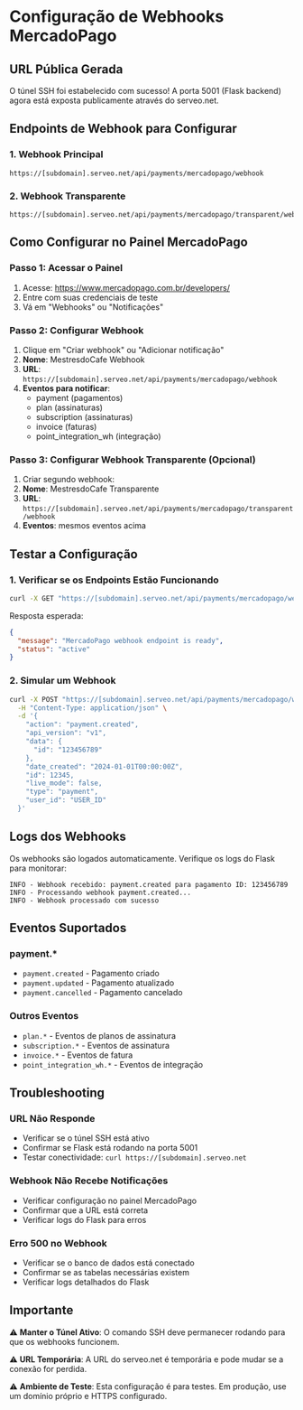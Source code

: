 # Configuração de Webhooks MercadoPago

## URL Pública Gerada

O túnel SSH foi estabelecido com sucesso! A porta 5001 (Flask backend) agora está exposta publicamente através do serveo.net.

## Endpoints de Webhook para Configurar

### 1. Webhook Principal
```
https://[subdomain].serveo.net/api/payments/mercadopago/webhook
```

### 2. Webhook Transparente
```
https://[subdomain].serveo.net/api/payments/mercadopago/transparent/webhook
```

## Como Configurar no Painel MercadoPago

### Passo 1: Acessar o Painel
1. Acesse: https://www.mercadopago.com.br/developers/
2. Entre com suas credenciais de teste
3. Vá em "Webhooks" ou "Notificações"

### Passo 2: Configurar Webhook
1. Clique em "Criar webhook" ou "Adicionar notificação"
2. **Nome**: MestresdoCafe Webhook
3. **URL**: `https://[subdomain].serveo.net/api/payments/mercadopago/webhook`
4. **Eventos para notificar**:
   - payment (pagamentos)
   - plan (assinaturas)
   - subscription (assinaturas)
   - invoice (faturas)
   - point_integration_wh (integração)

### Passo 3: Configurar Webhook Transparente (Opcional)
1. Criar segundo webhook:
2. **Nome**: MestresdoCafe Transparente
3. **URL**: `https://[subdomain].serveo.net/api/payments/mercadopago/transparent/webhook`
4. **Eventos**: mesmos eventos acima

## Testar a Configuração

### 1. Verificar se os Endpoints Estão Funcionando
```bash
curl -X GET "https://[subdomain].serveo.net/api/payments/mercadopago/webhook"
```

Resposta esperada:
```json
{
  "message": "MercadoPago webhook endpoint is ready",
  "status": "active"
}
```

### 2. Simular um Webhook
```bash
curl -X POST "https://[subdomain].serveo.net/api/payments/mercadopago/webhook" \
  -H "Content-Type: application/json" \
  -d '{
    "action": "payment.created",
    "api_version": "v1",
    "data": {
      "id": "123456789"
    },
    "date_created": "2024-01-01T00:00:00Z",
    "id": 12345,
    "live_mode": false,
    "type": "payment",
    "user_id": "USER_ID"
  }'
```

## Logs dos Webhooks

Os webhooks são logados automaticamente. Verifique os logs do Flask para monitorar:

```
INFO - Webhook recebido: payment.created para pagamento ID: 123456789
INFO - Processando webhook payment.created...
INFO - Webhook processado com sucesso
```

## Eventos Suportados

### payment.*
- `payment.created` - Pagamento criado
- `payment.updated` - Pagamento atualizado  
- `payment.cancelled` - Pagamento cancelado

### Outros Eventos
- `plan.*` - Eventos de planos de assinatura
- `subscription.*` - Eventos de assinatura
- `invoice.*` - Eventos de fatura
- `point_integration_wh.*` - Eventos de integração

## Troubleshooting

### URL Não Responde
- Verificar se o túnel SSH está ativo
- Confirmar se Flask está rodando na porta 5001
- Testar conectividade: `curl https://[subdomain].serveo.net`

### Webhook Não Recebe Notificações
- Verificar configuração no painel MercadoPago
- Confirmar que a URL está correta
- Verificar logs do Flask para erros

### Erro 500 no Webhook
- Verificar se o banco de dados está conectado
- Confirmar se as tabelas necessárias existem
- Verificar logs detalhados do Flask

## Importante

⚠️ **Manter o Túnel Ativo**: O comando SSH deve permanecer rodando para que os webhooks funcionem.

⚠️ **URL Temporária**: A URL do serveo.net é temporária e pode mudar se a conexão for perdida.

⚠️ **Ambiente de Teste**: Esta configuração é para testes. Em produção, use um domínio próprio e HTTPS configurado.